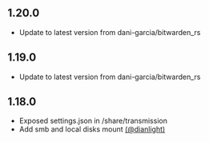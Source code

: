 
## 1.20.0
- Update to latest version from dani-garcia/bitwarden_rs

## 1.19.0
- Update to latest version from dani-garcia/bitwarden_rs

## 1.18.0
- Exposed settings.json in /share/transmission
- Add smb and local disks mount [(@dianlight)](https://github.com/dianlight)

 


